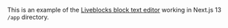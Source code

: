 This is an example of the [Liveblocks block text editor](https://github.com/liveblocks/liveblocks/tree/main/examples/nextjs-block-text-editor-advanced) working in Next.js 13 `/app` directory.
